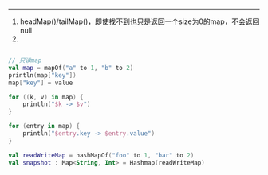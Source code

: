 

---

1. headMap()/tailMap()，即使找不到也只是返回一个size为0的map，不会返回null
2. 



```kotlin

// 只读map
val map = mapOf("a" to 1, "b" to 2)
println(map["key"])
map["key"] = value

for ((k, v) in map) {
    println("$k -> $v")
}

for (entry in map) {
    println("$entry.key -> $entry.value")
}

val readWriteMap = hashMapOf("foo" to 1, "bar" to 2)
val snapshot : Map<String, Int> = Hashmap(readWriteMap)


```

